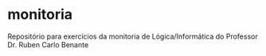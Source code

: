 # monitoria
Repositório para exercícios da monitoria de Lógica/Informática do Professor Dr. Ruben Carlo Benante
